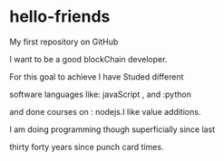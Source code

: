# hello-friends
My first repository on GitHub

I want to be a good blockChain developer.

For this goal to achieve I have Studed different

software languages like: javaScript , and :python

and done courses on : nodejs.I like value additions.

I am doing programming though superficially since last

thirty forty years since punch card times.
